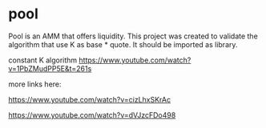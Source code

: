 # pool
Pool is an AMM that offers liquidity. This project was created to validate the algorithm that use K as base * quote. It should be imported as library.

constant K algorithm
https://www.youtube.com/watch?v=1PbZMudPP5E&t=261s

more links here:

https://www.youtube.com/watch?v=cizLhxSKrAc

https://www.youtube.com/watch?v=dVJzcFDo498
